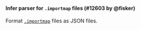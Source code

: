 #### Infer parser for `.importmap` files (#12603 by @fisker)

Format [`.importmap`](https://github.com/WICG/import-maps#import-map-processing) files as JSON files.
